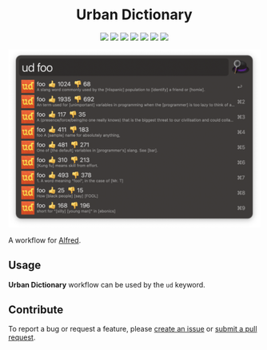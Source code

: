 <h1 align="center">Urban Dictionary</h1>

<p align="center">
  <a href="https://github.com/xilopaint/alfred-urban-dictionary/releases/latest">
  <img src="https://img.shields.io/github/v/release/xilopaint/alfred-urban-dictionary"></a>
  <a href="https://github.com/xilopaint/alfred-urban-dictionary/releases">
  <img src="https://img.shields.io/github/downloads/xilopaint/alfred-urban-dictionary/total"></a>
  <a href="https://github.com/psf/black">
  <img src="https://img.shields.io/badge/code%20style-black-000000"></a>
  <a href="https://github.com/PyCQA/pylint">
  <img src="https://img.shields.io/badge/linting-pylint-yellowgreen"></a>
  <a href="https://github.com/PyCQA/bandit">
  <img src="https://img.shields.io/badge/security-bandit-yellow"></a>
  <a href="https://www.codacy.com/gh/xilopaint/alfred-urban-dictionary/dashboard">
  <img src="https://app.codacy.com/project/badge/Grade/dfbb1bb917804d52ac4fba4e2866d7b9"></a>
  <a href="https://github.com/xilopaint/alfred-urban-dictionary/blob/main/LICENSE">
  <img src="https://img.shields.io/github/license/xilopaint/alfred-urban-dictionary"></a>
</p>

<p align="center">
  <img src="demo.png">
</p>

A workflow for [Alfred][1].

## Usage

**Urban Dictionary** workflow can be used by the `ud` keyword.

## Contribute

To report a bug or request a feature, please [create an issue][2] or [submit a pull request][3].

[1]:http://www.alfredapp.com/
[2]:https://github.com/xilopaint/alfred-urban-dictionary/issues
[3]:https://github.com/xilopaint/alfred-urban-dictionary/pulls
